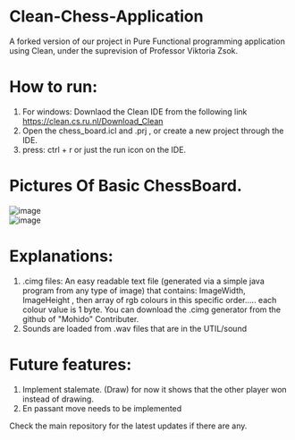 # Clean-Chess-Application
A forked version of our project in Pure Functional programming application using Clean, under the suprevision of Professor Viktoria Zsok.


# How to run:
1) For windows: Downlaod the Clean IDE from the following link https://clean.cs.ru.nl/Download_Clean
2) Open the chess_board.icl and .prj , or create a new project through the IDE.
3) press: ctrl + r or just the run icon on the IDE.

# Pictures Of Basic ChessBoard.
![image](https://user-images.githubusercontent.com/48254077/115796241-d01d3700-a3d1-11eb-8ef1-2dc6df4f7784.png)
<br/>
![image](https://user-images.githubusercontent.com/48254077/115796310-ecb96f00-a3d1-11eb-8669-306053a85b25.png)
<br/>

# Explanations:  
1) .cimg files: An easy readable text file (generated via a simple java program from any type of image) that contains: ImageWidth, ImageHeight , then array of rgb colours in this specific order..... each colour value is 1 byte. You can download the .cimg generator from the github of "Mohido" Contributer.
2) Sounds are loaded from .wav files that are in the UTIL/sound

# Future features:  
1) Implement stalemate. (Draw) for now it shows that the other player won instead of drawing.
2) En passant move needs to be implemented

Check the main repository for the latest updates if there are any.
